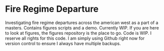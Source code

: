 # Fire Regime Departure
Investigating fire regime departures across the american west as a part of a masters. Contains figures scripts and a demo. Currently WIP. If you are here to look at figures, the figures repository is the place to go. Code is  WIP. I reserve all rights for this code. I am simply using Github right now for version control to ensure I always have multiple backups.

